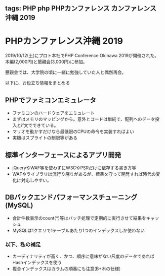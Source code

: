 tags: PHP php PHPカンファレンス カンファレンス 沖縄 2019
---
# PHPカンファレンス沖縄 2019

2019/10/12(土)にプロト本社でPHP Conference Okinawa 2019が開催された。本編(2,000円)と懇親会(3,000円)に参加。

懇親会では、大学院の頃に一緒に勉強していた人と偶然再会。

以下に、お役立ち情報をまとめる

## PHPでファミコンエミュレータ
* ファミコンのハードウェアをエミュレート
* まずはメモリのマッピングから。意外とコードは単純で、配列へのデータ投入とif文でできている。
* マリオを動かすだけなら最低限のCPUの命令を実装すればよい
* 実機はスプライトの制限等がある

## 標準インターフェースによるアプリ開発
* jQueryやWAF等を使わずにW3CやPSRだけに依存する書き方等
* WAFやライブラリは流行り廃りがあるが、標準を守って開発すれば時代の変化に対応しやすい。

## DBバックエンドパフォーマンスチューニング(MySQL)
* 合計件数表示のcount(*)等はバッチ処理で定期的に実行させて結果をキャッシュ
* MySQLは1クエリで1テーブルあたり1つのインデックスしか使わない

### 以下、私の補足
* カーディナリティが高く、かつ、順序に意味がない尺度のデータであればHashインデックスを使う
* 複合インデックスはカラムの順番にも注意(B+木の仕様)

